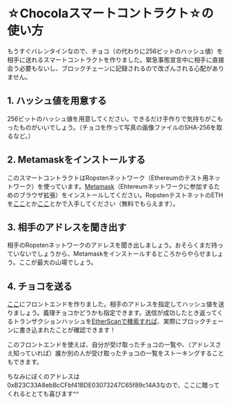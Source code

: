 # ☆Chocolaスマートコントラクト☆の使い方

もうすぐバレンタインなので、チョコ（の代わりに256ビットのハッシュ値）を相手に送れるスマートコントラクトを作りました。緊急事態宣言中に相手に直接会う必要もないし、ブロックチェーンに記録されるので改ざんされる心配がありません。

## 1. ハッシュ値を用意する

256ビットのハッシュ値を用意してください。できるだけ手作りで気持ちがこもったものがいいでしょう。（チョコを作って写真の画像ファイルのSHA-256を取るなど。）

## 2. Metamaskをインストールする

このスマートコントラクトはRopstenネットワーク（Ethereumのテスト用ネットワーク）を使っています。[Metamask](https://metamask.io/)（Ehtereumネットワークに参加するためのブラウザ拡張）をインストールしてください。RopstenテストネットのETHを[ここ](https://faucet.ropsten.be/)とか[ここ](https://faucet.dimensions.network/)とかで入手してください（無料でもらえます）。

## 3. 相手のアドレスを聞き出す

相手のRopstenネットワークのアドレスを聞き出しましょう。おそらくまだ持っていないでしょうから、Metamaskをインストールするところからやらせましょう。ここが最大の山場でしょう。

## 4. チョコを送る

[ここ](https://xharaken.github.io/chocola/wallet/wallet.html)にフロントエンドを作りました。相手のアドレスを指定してハッシュ値を送りましょう。義理チョコかどうかも指定できます。送信が成功したとき返ってくるトランザクションハッシュを[EtherScanで検索すれば](https://ropsten.etherscan.io/)、実際にブロックチェーンに書き込まれたことが確認できます！

このフロントエンドを使えば、自分が受け取ったチョコの一覧や、（アドレスさえ知っていれば）誰か別の人が受け取ったチョコの一覧をストーキングすることもできます。

ちなみにぼくのアドレスは0xB23C33A8ebBcCFbf41BDE03073247C65f89c14A3なので、ここに贈ってくれるととても喜びます^^
